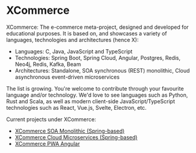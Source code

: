 # XCommerce
XCommerce: The e-commerce meta-project, designed and developed for educational purposes. It is based on, and showcases a variety of languages, technologies and architectures (hence X):
- Languages: C, Java, JavaScript and TypeScript
- Technologies: Spring Boot, Spring Cloud, Angular, Postgres, Redis, Neo4j, Redis, Kafka, Beam
- Architectures: Standalone, SOA synchronous (REST) monolithic, Cloud asynchronous event-driven microservices

The list is growing. You're welcome to contribute through your favourite language and/or technology. We'd love to see languages such as Python, Rust and Scala, as well as modern client-side JavaScript/TypeScript technologies such as React, Vue.js, Svelte, Electron, etc.

Current projects under XCommerce:
- [XCommerce SOA Monolithic (Spring-based)](https://github.com/oiraqi/xcommerce-monolithic)
- [XCommerce Cloud Microservices (Spring-based)](https://github.com/oiraqi/xcommerce-microservices)
- [XCommerce PWA Angular](https://github.com/oiraqi/xcommerce-client-angular)

